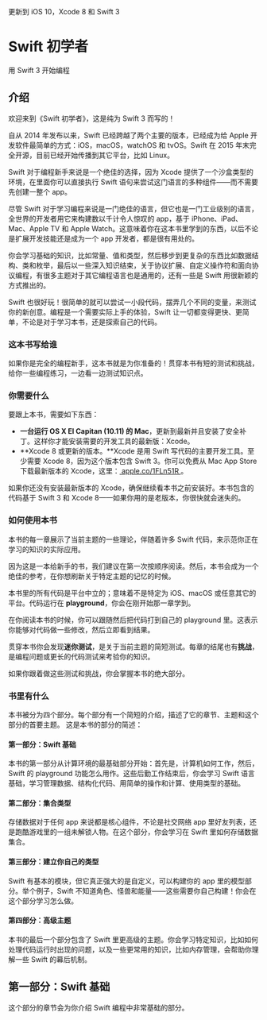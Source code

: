 更新到 iOS 10，Xcode 8 和 Swift 3

# Swift 初学者
用 Swift 3 开始编程

## 介绍
欢迎来到《Swift 初学者》，这是纯为 Swift 3 而写的！

自从 2014 年发布以来，Swift 已经跨越了两个主要的版本，已经成为给 Apple 开发软件最简单的方式：iOS，macOS，watchOS 和 tvOS。Swift 在 2015 年末完全开源，目前已经开始传播到其它平台，比如 Linux。

Swift 对于编程新手来说是一个绝佳的选择，因为 Xcode 提供了一个沙盒类型的环境，在里面你可以直接执行 Swift 语句来尝试这门语言的多种组件——而不需要先创建一整个 app。

尽管 Swift 对于学习编程来说是一门绝佳的语言，但它也是一门工业级别的语言，全世界的开发者用它来构建数以千计令人惊叹的 app，基于 iPhone、iPad、Mac、Apple TV 和 Apple Watch。这意味着你在这本书里学到的东西，以后不论是扩展开发技能还是成为一个 app 开发者，都是很有用处的。

你会学习基础的知识，比如常量、值和类型，然后移步到更复杂的东西比如数据结构、类和枚举，最后以一些深入知识结束，关于协议扩展、自定义操作符和面向协议编程，有很多主题对于其它编程语言也是通用的，还有一些是 Swift 用很新颖的方式推出的。

Swift 也很好玩！很简单的就可以尝试一小段代码，摆弄几个不同的变量，来测试你的新创意。编程是一个需要实际上手的体验，Swift 让一切都变得更快、更简单，不论是对于学习本书，还是探索自己的代码。

### 这本书写给谁

如果你是完全的编程新手，这本书就是为你准备的！贯穿本书有短的测试和挑战，给你一些编程练习，一边看一边测试知识点。

### 你需要什么

要跟上本书，需要如下东西：
* **一台运行 OS X El Capitan (10.11) 的 Mac**，更新到最新并且安装了安全补丁。这样你才能安装需要的开发工具的最新版：Xcode。
* **Xcode 8 或更新的版本。**Xcode 是用 Swift 写代码的主要开发工具。至少需要 Xcode 8，因为这个版本包含 Swift 3。你可以免费从 Mac App Store 下载最新版本的 Xcode，这里：[ apple.co/1FLn51R ]()。

如果你还没有安装最新版本的 Xcode，确保继续看本书之前安装好。本书包含的代码基于 Swift 3 和 Xcode 8——如果你用的是老版本，你很快就会迷失的。

### 如何使用本书

本书的每一章展示了当前主题的一些理论，伴随着许多 Swift 代码，来示范你正在学习的知识的实际应用。

因为这是一本给新手的书，我们建议在第一次按顺序阅读。然后，本书会成为一个绝佳的参考，在你想刷新关于特定主题的记忆的时候。

本书里的所有代码是平台中立的；意味着不是特定为 iOS、macOS 或任意其它的平台。代码运行在 **playground**，你会在刚开始那一章学到。

在你阅读本书的时候，你可以跟随然后把代码打到自己的 playground 里。这表示你能够对代码做一些修改，然后立即看到结果。

贯穿本书你会发现**迷你测试**，是关于当前主题的简短测试。每章的结尾也有**挑战**，是编程问题或更长的代码测试来考验你的知识。

如果你跟着做这些测试和挑战，你会掌握本书的绝大部分。

### 书里有什么

本书被分为四个部分。每个部分有一个简短的介绍，描述了它的章节、主题和这个部分的首要主题。
这是本书的部分的简述：

#### 第一部分：Swift 基础

本书的第一部分从计算环境的最基础部分开始：首先是，计算机如何工作，然后，Swift 的 playground 功能怎么用作。这些后勤工作结束后，你会学习 Swift 语言基础，学习管理数据、结构化代码、用简单的操作和计算、使用类型的基础。

#### 第二部分：集合类型

存储数据对于任何 app 来说都是核心组件，不论是社交网络 app 里好友列表，还是跑酷游戏里的一组未解锁人物。在这个部分，你会学习在 Swift 里如何存储数据集合。

#### 第三部分：建立你自己的类型

Swift 有基本的模块，但它真正强大的是自定义，可以构建你的 app 里的模型部分。举个例子，Swift 不知道角色、怪兽和能量——这些需要你自己构建！你会在这个部分学习怎么做。

#### 第四部分：高级主题

本书的最后一个部分包含了 Swift 里更高级的主题。你会学习特定知识，比如如何处理代码运行时出现的问题，以及一些更常用的知识，比如内存管理，会帮助你理解一些 Swift 的幕后机制。

## 第一部分：Swift 基础

这个部分的章节会为你介绍 Swift 编程中非常基础的部分。

